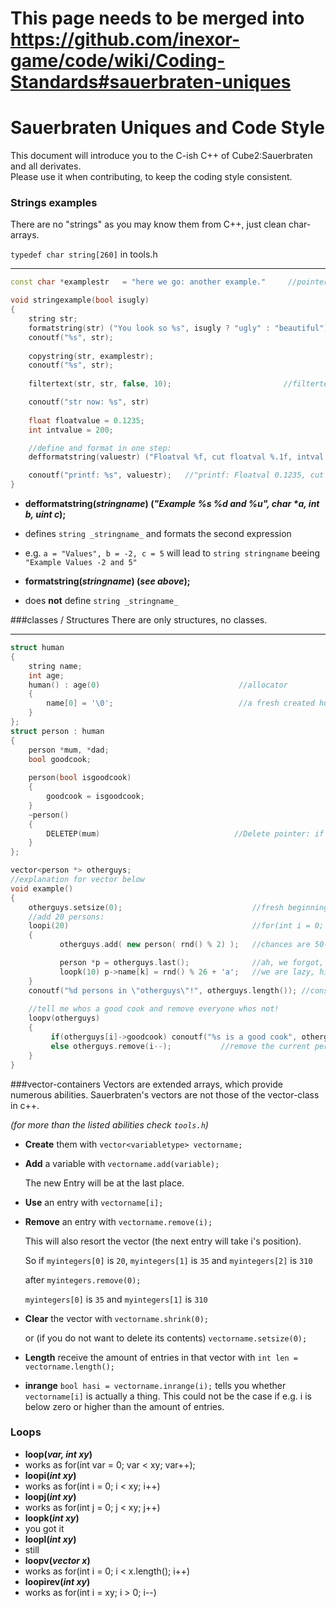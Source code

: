 # This page needs to be merged into https://github.com/inexor-game/code/wiki/Coding-Standards#sauerbraten-uniques

# Sauerbraten Uniques and Code Style

This document will introduce you to the C-ish C++ of Cube2:Sauerbraten and all derivates.  
Please use it when contributing, to keep the coding style consistent.

### Strings examples

There are no "strings" as you may know them from C++, just clean char-arrays. 

`typedef char string[260]` in tools.h 

---------  

```c++
const char *examplestr   = "here we go: another example."     //pointers: char *name; instead of char* name;

void stringexample(bool isugly)
{                                                                        //a new line for the brackets
    string str;                     
    formatstring(str) ("You look so %s", isugly ? "ugly" : "beautiful");
    conoutf("%s", str);                                                  //console output "You look ugly" or "beautiful"
    
    copystring(str, examplestr);                                         //alternatively strcpy or strcat
    conoutf("%s", str);                                                  //"here we go: another example"
    
    filtertext(str, str, false, 10);                         //filtertext(destinationstr, sourcestr, whitespace, length

    conoutf("str now: %s", str)                                         //"herewego:an"
    
    float floatvalue = 0.1235;
    int intvalue = 200;

    //define and format in one step:
    defformatstring(valuestr) ("Floatval %f, cut floatval %.1f, intval %d or %i", floatval, floatval, intval, intval);

    conoutf("printf: %s", valuestr);   //"printf: Floatval 0.1235, cut floatval 0.1, intval 200 or 200"
}                             
```


* **defformatstring(_stringname_) (_"Example %s %d and %u", char *a, int b, uint c_);**
 * defines `string _stringname_` and formats the second expression 
 * e.g. `a = "Values", b = -2, c = 5` will lead to `string stringname` beeing `"Example Values -2 and 5"`

* **formatstring(_stringname_) (_see above_);**
 * does **not** define `string _stringname_`

###classes / Structures
There are only structures, no classes. 

---------

```c++
struct human 
{
    string name;
    int age;
    human() : age(0)                               //allocator
    {
        name[0] = '\0';                            //a fresh created human has neither an age nor a name
    }
};
struct person : human
{
    person *mum, *dad;
    bool goodcook;
    
    person(bool isgoodcook)
    {
        goodcook = isgoodcook;
    }
    ~person()
    {
        DELETEP(mum)                              //Delete pointer: if mum delete mum;
    }
};

vector<person *> otherguys;
//explanation for vector below
void example()
{
    otherguys.setsize(0);                             //fresh beginning, no other guys
    //add 20 persons:
    loopi(20)                                         //for(int i = 0; i < 20; i++)
    {
           otherguys.add( new person( rnd() % 2) );   //chances are 50-50 to have a good cook

           person *p = otherguys.last();              //ah, we forgot, lets get a name for him
           loopk(10) p->name[k] = rnd() % 26 + 'a';   //we are lazy, his name will be completely random 
    }
    conoutf("%d persons in \"otherguys\"!", otherguys.length()); //console output: 20 persons in "otherguys"!
    
    //tell me whos a good cook and remove everyone whos not!
    loopv(otherguys)
    {
         if(otherguys[i]->goodcook) conoutf("%s is a good cook", otherguys[i]->name);
         else otherguys.remove(i--);           //remove the current person and decrements i to correct the loop
    }
}
```
###vector-containers
Vectors are extended arrays, which provide numerous abilities.
Sauerbraten's vectors are not those of the vector-class in c++. 

_(for more than the listed abilities check `tools.h`)_

* **Create** them with `vector<variabletype> vectorname;`

* **Add** a variable with `vectorname.add(variable);`

     The new Entry will be at the last place.

* **Use** an entry with `vectorname[i];`

* **Remove** an entry with `vectorname.remove(i);`

    This will also resort the vector (the next entry will take i's position).
 
    So if `myintegers[0]` is `20`, `myintegers[1]` is `35` and `myintegers[2]` is `310` 

    after `myintegers.remove(0); `
    
    `myintegers[0]` is `35` and `myintegers[1]` is `310`

* **Clear** the vector with `vectorname.shrink(0);` 

    or (if you do not want to delete its contents) `vectorname.setsize(0);`

* **Length** receive the amount of entries in that vector with `int len = vectorname.length();`

* **inrange** `bool hasi = vectorname.inrange(i);` tells you whether `vectorname[i]` is actually a thing. This could not be the case if e.g. i is below zero or higher than the amount of entries.

### Loops
* **loop(_var, int xy_)**
 * works as for(int var = 0; var < xy; var++);
* **loopi(_int xy_)**
 * works as for(int i = 0; i < xy; i++)
* **loopj(_int xy_)**
 * works as for(int j = 0; j < xy; j++)
* **loopk(_int xy_)**
 * you got it
* **loopl(_int xy_)**
 * still
* **loopv(_vector x_)**
 * works as for(int i = 0; i < x.length(); i++)
* **loopirev(_int xy_)**
 * works as for(int i = xy; i > 0; i--)